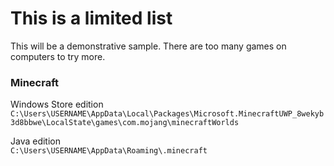 # This is a limited list

This will be a demonstrative sample. There are too many games on computers to try more.

### Minecraft

Windows Store edition<br>
`C:\Users\USERNAME\AppData\Local\Packages\Microsoft.MinecraftUWP_8wekyb3d8bbwe\LocalState\games\com.mojang\minecraftWorlds`

Java edition<br>
`C:\Users\USERNAME\AppData\Roaming\.minecraft`

